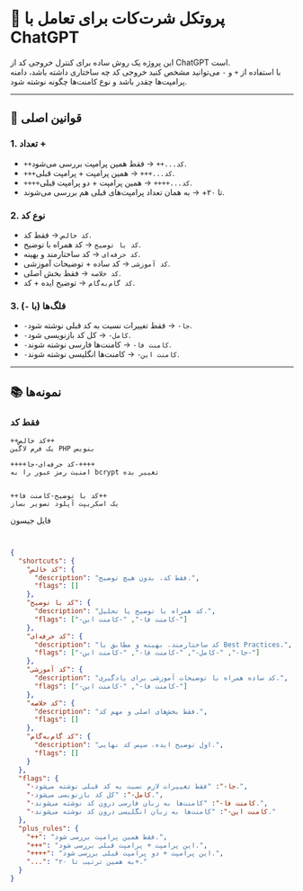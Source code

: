 # 🚀 پروتکل شرت‌کات برای تعامل با ChatGPT

این پروژه یک روش ساده برای کنترل خروجی کد از ChatGPT است.  
با استفاده از `+` و `-` می‌توانید مشخص کنید خروجی کد چه ساختاری داشته باشد، دامنه پرامپت‌ها چقدر باشد و نوع کامنت‌ها چگونه نوشته شود.

---

## 📌 قوانین اصلی

### 1. تعداد +
- `++کد...++` → فقط همین پرامپت بررسی می‌شود.  
- `+++کد...+++` → همین پرامپت + پرامپت قبلی.  
- `++++کد...++++` → همین پرامپت + دو پرامپت قبلی.  
- تا ۲۰+ → به همان تعداد پرامپت‌های قبلی هم بررسی می‌شوند.  

### 2. نوع کد
- `کد خالص` → فقط کد.  
- `کد با توضیح` → کد همراه با توضیح.  
- `کد حرفه‌ای` → کد ساختارمند و بهینه.  
- `کد آموزشی` → کد ساده + توضیحات آموزشی.  
- `کد خلاصه` → فقط بخش اصلی.  
- `کد گام‌به‌گام` → توضیح ایده + کد.  

### 3. فلگ‌ها (با `-`)
- `-جا-` → فقط تغییرات نسبت به کد قبلی نوشته شود.  
- `-کامل-` → کل کد بازنویسی شود.  
- `-کامنت فا-` → کامنت‌ها فارسی نوشته شوند.  
- `-کامنت این-` → کامنت‌ها انگلیسی نوشته شوند.  

---

## 📚 نمونه‌ها

### فقط کد
```text
++کد خالص++
یک فرم لاگین PHP بنویس
```
```text
++++کد حرفه‌ای-جا-++++
امنیت رمز عبور را به bcrypt تغییر بده
```
```text

++کد با توضیح-کامنت فا++
یک اسکریپت آپلود تصویر بساز
```
فایل جیسون
```json


{
  "shortcuts": {
    "کد خالص": {
      "description": "فقط کد، بدون هیچ توضیح.",
      "flags": []
    },
    "کد با توضیح": {
      "description": "کد همراه با توضیح یا تحلیل.",
      "flags": ["-کامنت فا-", "-کامنت این-"]
    },
    "کد حرفه‌ای": {
      "description": "کد ساختارمند، بهینه و مطابق با Best Practices.",
      "flags": ["-جا-", "-کامل-", "-کامنت فا-", "-کامنت این-"]
    },
    "کد آموزشی": {
      "description": "کد ساده همراه با توضیحات آموزشی برای یادگیری.",
      "flags": ["-کامنت فا-", "-کامنت این-"]
    },
    "کد خلاصه": {
      "description": "فقط بخش‌های اصلی و مهم کد.",
      "flags": []
    },
    "کد گام‌به‌گام": {
      "description": "اول توضیح ایده، سپس کد نهایی.",
      "flags": []
    }
  },
  "flags": {
    "-جا-": "فقط تغییرات لازم نسبت به کد قبلی نوشته می‌شود.",
    "-کامل-": "کل کد بازنویسی می‌شود.",
    "-کامنت فا-": "کامنت‌ها به زبان فارسی درون کد نوشته می‌شوند.",
    "-کامنت این-": "کامنت‌ها به زبان انگلیسی درون کد نوشته می‌شوند."
  },
  "plus_rules": {
    "++": "فقط همین پرامپت بررسی شود.",
    "+++": "این پرامپت + پرامپت قبلی بررسی شود.",
    "++++": "این پرامپت + دو پرامپت قبلی بررسی شود.",
    "...": "به همین ترتیب تا ۲۰+."
  }
}



```





